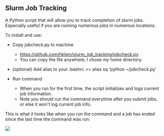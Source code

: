 Slurm Job Tracking
------------------

A Python script that will allow you to track completion of slurm jobs. Especially useful if you are running numerous jobs in numerous locations. 

To install and use:

* Copy jobcheck.py to machine
    - https://github.com/hklem/slurm_job_tracking/jobcheck.py
    - You can copy the file anywhere; I chose my home directory.
    
* (optional) Add alias to your .bashrc >> alias sq 'python ~/jobcheck.py'
* Run command
    - When you run for the first time, the script initializes and logs current job information.
    - Note you should run the command everytime aftet you submit jobs, or else it won't log current job info.   
    
This is what it looks like when you run the command and a job has ended since the last time the command was run:

![](https://github.com/hklem/slurm_job_tracking/jobcheck.png)
